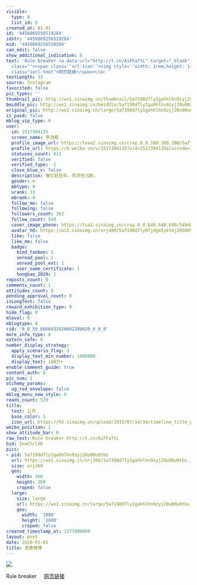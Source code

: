 ```yaml
---
visible:
  type: 0
  list_id: 0
created_at: 01-01
id: '4456069256519284'
idstr: '4456069256519284'
mid: '4456069256519284'
can_edit: false
show_additional_indication: 0
text: 'Rule breaker <a data-url="http://t.cn/AiFFaTtL" target="_blank" href="https://weibo.cn/sinaurl?luicode=10000011&lfid=2304131517394135_-_WEIBO_SECOND_PROFILE_WEIBO&u=https%3A%2F%2Fwww.instagram.com%2Fp%2FB6yElzPjVr-%2F"
  class=""><span class=''url-icon''><img style=''width: 1rem;height: 1rem'' src=''//h5.sinaimg.cn/upload/2015/09/25/3/timeline_card_small_web_default.png''></span><span
  class="surl-text">网页链接</span></a> '
textLength: 33
source: Instagram
favorited: false
pic_types: ''
thumbnail_pic: http://wx1.sinaimg.cn/thumbnail/5a7198d7ly1gahhlhn9zyj20u00u0tbs.jpg
bmiddle_pic: http://wx1.sinaimg.cn/bmiddle/5a7198d7ly1gahhlhn9zyj20u00u0tbs.jpg
original_pic: http://wx1.sinaimg.cn/large/5a7198d7ly1gahhlhn9zyj20u00u0tbs.jpg
is_paid: false
mblog_vip_type: 0
user:
  id: 1517394135
  screen_name: 李消极
  profile_image_url: https://tvax2.sinaimg.cn/crop.0.0.180.180.180/5a7198d7ly8fjdgmtyktmj20500500so.jpg?KID=imgbed,tva&Expires=1606399217&ssig=mm5qVT9M2D
  profile_url: https://m.weibo.cn/u/1517394135?uid=1517394135&luicode=10000011&lfid=2304131517394135_-_WEIBO_SECOND_PROFILE_WEIBO
  statuses_count: 613
  verified: false
  verified_type: -1
  close_blue_v: false
  description: 唯忆轻狂年，风流任沉醉。
  gender: m
  mbtype: 0
  urank: 33
  mbrank: 0
  follow_me: false
  following: false
  followers_count: 362
  follow_count: 549
  cover_image_phone: https://tva1.sinaimg.cn/crop.0.0.640.640.640/549d0121tw1egm1kjly3jj20hs0hsq4f.jpg
  avatar_hd: https://wx2.sinaimg.cn/orj480/5a7198d7ly8fjdgmtyktmj20500500so.jpg
  like: false
  like_me: false
  badge:
    bind_taobao: 1
    unread_pool: 1
    unread_pool_ext: 1
    user_name_certificate: 1
    hongbao_2020: 2
reposts_count: 0
comments_count: 1
attitudes_count: 0
pending_approval_count: 0
isLongText: false
reward_exhibition_type: 0
hide_flag: 0
mlevel: 0
mblogtype: 0
rid: '8_0_50_6666433926602280820_0_0_0'
more_info_type: 0
extern_safe: 0
number_display_strategy:
  apply_scenario_flag: 3
  display_text_min_number: 1000000
  display_text: 100万+
enable_comment_guide: true
content_auth: 0
pic_num: 1
alchemy_params:
  ug_red_envelope: false
mblog_menu_new_style: 0
reads_count: 529
title:
  text: 公开
  base_color: 1
  icon_url: https://h5.sinaimg.cn/upload/2015/07/14/34/timeline_title_public_default.png
weibo_position: 1
show_attitude_bar: 0
raw_text: Rule breaker http://t.cn/AiFFaTtL ​​​
bid: InwChrlXK
pics:
- pid: 5a7198d7ly1gahhlhn9zyj20u00u0tbs
  url: https://wx1.sinaimg.cn/orj360/5a7198d7ly1gahhlhn9zyj20u00u0tbs.jpg
  size: orj360
  geo:
    width: 360
    height: 360
    croped: false
  large:
    size: large
    url: https://wx1.sinaimg.cn/large/5a7198d7ly1gahhlhn9zyj20u00u0tbs.jpg
    geo:
      width: '1080'
      height: '1080'
      croped: false
created_timestamp_at: 1577808000
layout: post
date: 2020-01-01
title: 发表微博
---
```


![](http://wx1.sinaimg.cn/large/5a7198d7ly1gahhlhn9zyj20u00u0tbs.jpg)

Rule breaker <a data-url="http://t.cn/AiFFaTtL" target="_blank" href="https://weibo.cn/sinaurl?luicode=10000011&lfid=2304131517394135_-_WEIBO_SECOND_PROFILE_WEIBO&u=https%3A%2F%2Fwww.instagram.com%2Fp%2FB6yElzPjVr-%2F" class=""><span class='url-icon'><img style='width: 1rem;height: 1rem' src='//h5.sinaimg.cn/upload/2015/09/25/3/timeline_card_small_web_default.png'></span><span class="surl-text">网页链接</span></a> 

